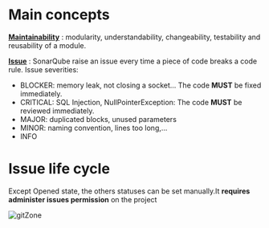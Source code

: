# Main concepts

<u>**Maintainability**</u> : modularity, understandability, changeability, testability and reusability of a module.

<u>**Issue**</u> : SonarQube raise an issue every time a piece of code breaks a code rule.
Issue severities:

- BLOCKER: memory leak, not closing a socket... The code **MUST** be fixed immediately.
- CRITICAL: SQL Injection, NullPointerException: The code **MUST** be reviewed immediately.
- MAJOR: duplicated blocks, unused parameters
- MINOR: naming convention, lines too long,...
- INFO

# Issue life cycle

Except Opened state, the others statuses can be set manually.It **requires administer issues permission** on the project

![gitZone](../assets/images/sonarqube-issue-wflw-green-100.png)
